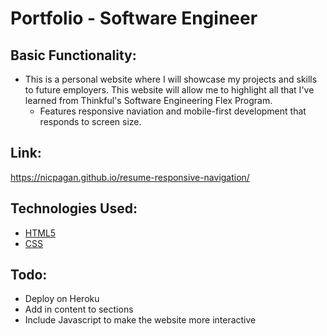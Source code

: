 # Portfolio - Software Engineer 


## Basic Functionality:

-   This is a personal website where I will showcase my projects and skills to future employers. This website will allow me to highlight all that I've learned from Thinkful's Software Engineering Flex Program.
	- Features responsive naviation and mobile-first development that responds to screen size. 

## Link:

https://nicpagan.github.io/resume-responsive-navigation/

## Technologies Used:

-   [HTML5](https://developer.mozilla.org/en-US/docs/Web/Guide/HTML/HTML5)
-   [CSS](https://www.w3.org/TR/CSS/#css)

## Todo:
-    Deploy on Heroku
-   Add in content to sections
- Include Javascript to make the website more interactive
